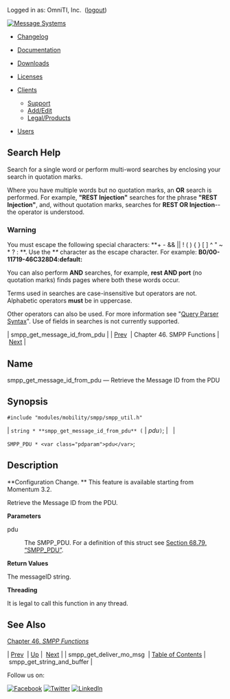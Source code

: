 Logged in as: OmniTI, Inc.  ([logout](https://support.messagesystems.com/logout.php))

[![Message Systems](https://support.messagesystems.com/images/ms-white205.png)](https://support.messagesystems.com/start.php) 

*   [Changelog](https://support.messagesystems.com/start.php?show=changelog)
*   [Documentation](https://support.messagesystems.com/docs/)
*   [Downloads](https://support.messagesystems.com/start.php)

*   [Licenses](https://support.messagesystems.com/license_summary.php)
*   <a href="">Clients</a>
    *   [Support](https://support.messagesystems.com/cs.php)
    *   [Add/Edit](https://support.messagesystems.com/edit_client.php)
    *   [Legal/Products](https://support.messagesystems.com/edit_products.php)
*   [Users](https://support.messagesystems.com/edit_customer.php)

## Search Help

Search for a single word or perform multi-word searches by enclosing your search in quotation marks.

Where you have multiple words but no quotation marks, an **OR** search is performed. For example, **"REST Injection"** searches for the phrase **"REST Injection"**, and, without quotation marks, searches for **REST OR Injection**--the operator is understood.

### Warning

You must escape the following special characters: **+ - && || ! ( ) { } [ ] ^ " ~ * ? : \**. Use the **\** character as the escape character. For example: **B0/00-11719-46C328D4\:default\:**

You can also perform **AND** searches, for example, **rest AND port** (no quotation marks) finds pages where both these words occur.

Terms used in searches are case-insensitive but operators are not. Alphabetic operators **must** be in uppercase.

Other operators can also be used. For more information see "[Query Parser Syntax](https://lucene.apache.org/core/old_versioned_docs/versions/3_0_0/queryparsersyntax.html)". Use of fields in searches is not currently supported.

| smpp_get_message_id_from_pdu |
| [Prev](apis.smpp_get_deliver_mo_msg.php)  | Chapter 46. SMPP Functions |  [Next](apis.smpp_get_string_and_buffer.php) |

<a name="apis.smpp_get_message_id_from_pdu"></a>
## Name

smpp_get_message_id_from_pdu — Retrieve the Message ID from the PDU

## Synopsis

`#include "modules/mobility/smpp/smpp_util.h"`

| `string * **smpp_get_message_id_from_pdu** (` | <var class="pdparam">pdu</var>`)`; |   |

`SMPP_PDU * <var class="pdparam">pdu</var>`;<a name="idp33893728"></a>
## Description

**Configuration Change. ** This feature is available starting from Momentum 3.2.

Retrieve the Message ID from the PDU.

**Parameters**

<dl class="variablelist">

<dt>pdu</dt>

<dd>

The SMPP_PDU. For a definition of this struct see [Section 68.79, “SMPP_PDU”](structs.smpp_pdu.php "68.79. SMPP_PDU").

</dd>

</dl>

**Return Values**

The messageID string.

**Threading**

It is legal to call this function in any thread.

<a name="idp33901936"></a>
## See Also

[Chapter 46, *SMPP Functions*](smpp.php "Chapter 46. SMPP Functions") 

| [Prev](apis.smpp_get_deliver_mo_msg.php)  | [Up](smpp.php) |  [Next](apis.smpp_get_string_and_buffer.php) |
| smpp_get_deliver_mo_msg  | [Table of Contents](index.php) |  smpp_get_string_and_buffer |

Follow us on:

[![Facebook](https://support.messagesystems.com/images/icon-facebook.png)](http://www.facebook.com/messagesystems) [![Twitter](https://support.messagesystems.com/images/icon-twitter.png)](http://twitter.com/#!/MessageSystems) [![LinkedIn](https://support.messagesystems.com/images/icon-linkedin.png)](http://www.linkedin.com/company/message-systems)